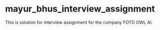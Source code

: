 # mayur_bhus_interview_assignment

This is solution for interview assignment for the company FOTO OWL AI.
